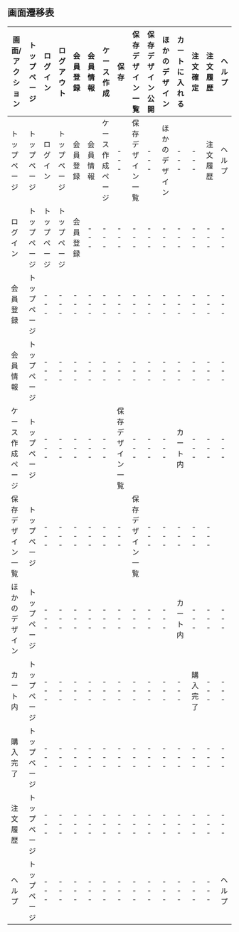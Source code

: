 ## 画面遷移表
|画面/アクション|トップページ|ログイン|ログアウト|会員登録|会員情報|ケース作成|保存|保存デザイン一覧|保存デザイン公開|ほかのデザイン|カートに入れる|注文確定|注文履歴|ヘルプ|
|---|---|---|---|---|---|---|---|---|---|---|---|---|---|---|
|トップページ|トップページ|ログイン|トップページ|会員登録|会員情報|ケース作成ページ|---|保存デザイン一覧|---|ほかのデザイン|---|---|注文履歴|ヘルプ|
|ログイン|トップページ|トップページ|トップページ|会員登録|---|---|---|---|---|---|---|---|---|---|
|会員登録|トップページ|---|---|---|---|---|---|---|---|---|---|---|---|---|
|会員情報|トップページ|---|---|---|---|---|---|---|---|---|---|---|---|---|
|ケース作成ページ|トップページ|---|---|---|---|---|保存デザイン一覧|---|---|---|カート内|---|---|---|
|保存デザイン一覧|トップページ|---|---|---|---|---|---|保存デザイン一覧|---|---|---|---|---|
|ほかのデザイン|トップページ|---|---|---|---|---|---|---|---|---|カート内|---|---|---|
|カート内|トップページ|---|---|---|---|---|---|---|---|---|---|購入完了|---|---|
|購入完了|トップページ|---|---|---|---|---|---|---|---|---|---|---|---|---|
|注文履歴|トップページ|---|---|---|---|---|---|---|---|---|---|---|---|---|
|ヘルプ|トップページ|---|---|---|---|---|---|---|---|---|---|---|---|ヘルプ|
